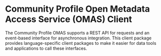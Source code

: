 <!-- SPDX-License-Identifier: Apache-2.0 -->

# Community Profile Open Metadata Access Service (OMAS) Client

The Community Profile OMAS supports a REST API for requests and an event-based
interface for asynchronous integration.  This client
package provides language-specific client packages to make it easier
for data tools and applications to call these interfaces.